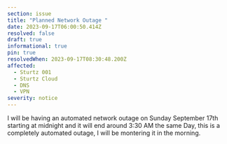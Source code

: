 ```yaml
---
section: issue
title: "Planned Network Outage "
date: 2023-09-17T06:00:50.414Z
resolved: false
draft: true
informational: true
pin: true
resolvedWhen: 2023-09-17T08:30:48.200Z
affected:
  - Sturtz 001
  - Sturtz Cloud
  - DNS
  - VPN
severity: notice
---
```

I﻿ will be having an automated network outage on Sunday September 17th starting at midnight and it will end around 3:30 AM the same Day, this is a completely automated outage, I will be montering it in the morning.